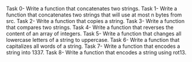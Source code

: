 Task 0- Write a function that concatenates two strings.
Task 1- Write a function that concatenates two strings that will use at most n bytes from src.
Task 2- Write a function that copies a string.
Task 3- Write a function that compares two strings.
Task 4- Write a function that reverses the content of an array of integers.
Task 5- Write a function that changes all lowercase letters of a string to uppercase.
Task 6- Write a function that capitalizes all words of a string.
Task 7- Write a function that encodes a string into 1337.
Task 8- Write a function that encodes a string using rot13.


